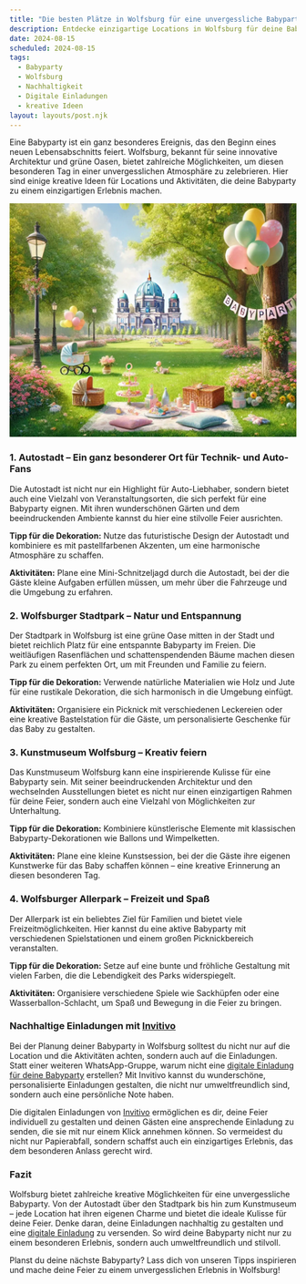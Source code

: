 ```yaml
---
title: "Die besten Plätze in Wolfsburg für eine unvergessliche Babyparty: Kreative Ideen und nachhaltige Einladungen"
description: Entdecke einzigartige Locations in Wolfsburg für deine Babyparty, inklusive Tipps zur nachhaltigen Feier und personalisierten digitalen Einladungen.
date: 2024-08-15
scheduled: 2024-08-15
tags:
  - Babyparty
  - Wolfsburg
  - Nachhaltigkeit
  - Digitale Einladungen
  - kreative Ideen
layout: layouts/post.njk
---
```


Eine Babyparty ist ein ganz besonderes Ereignis, das den Beginn eines neuen Lebensabschnitts feiert. Wolfsburg, bekannt für seine innovative Architektur und grüne Oasen, bietet zahlreiche Möglichkeiten, um diesen besonderen Tag in einer unvergesslichen Atmosphäre zu zelebrieren. Hier sind einige kreative Ideen für Locations und Aktivitäten, die deine Babyparty zu einem einzigartigen Erlebnis machen.

![Babyparty im Park](/img/picnic-park.webp)

### 1. **Autostadt – Ein ganz besonderer Ort für Technik- und Auto-Fans**

Die Autostadt ist nicht nur ein Highlight für Auto-Liebhaber, sondern bietet auch eine Vielzahl von Veranstaltungsorten, die sich perfekt für eine Babyparty eignen. Mit ihren wunderschönen Gärten und dem beeindruckenden Ambiente kannst du hier eine stilvolle Feier ausrichten.

**Tipp für die Dekoration:** Nutze das futuristische Design der Autostadt und kombiniere es mit pastellfarbenen Akzenten, um eine harmonische Atmosphäre zu schaffen.

**Aktivitäten:** Plane eine Mini-Schnitzeljagd durch die Autostadt, bei der die Gäste kleine Aufgaben erfüllen müssen, um mehr über die Fahrzeuge und die Umgebung zu erfahren.

### 2. **Wolfsburger Stadtpark – Natur und Entspannung**

Der Stadtpark in Wolfsburg ist eine grüne Oase mitten in der Stadt und bietet reichlich Platz für eine entspannte Babyparty im Freien. Die weitläufigen Rasenflächen und schattenspendenden Bäume machen diesen Park zu einem perfekten Ort, um mit Freunden und Familie zu feiern.

**Tipp für die Dekoration:** Verwende natürliche Materialien wie Holz und Jute für eine rustikale Dekoration, die sich harmonisch in die Umgebung einfügt.

**Aktivitäten:** Organisiere ein Picknick mit verschiedenen Leckereien oder eine kreative Bastelstation für die Gäste, um personalisierte Geschenke für das Baby zu gestalten.

### 3. **Kunstmuseum Wolfsburg – Kreativ feiern**

Das Kunstmuseum Wolfsburg kann eine inspirierende Kulisse für eine Babyparty sein. Mit seiner beeindruckenden Architektur und den wechselnden Ausstellungen bietet es nicht nur einen einzigartigen Rahmen für deine Feier, sondern auch eine Vielzahl von Möglichkeiten zur Unterhaltung.

**Tipp für die Dekoration:** Kombiniere künstlerische Elemente mit klassischen Babyparty-Dekorationen wie Ballons und Wimpelketten.

**Aktivitäten:** Plane eine kleine Kunstsession, bei der die Gäste ihre eigenen Kunstwerke für das Baby schaffen können – eine kreative Erinnerung an diesen besonderen Tag.

### 4. **Wolfsburger Allerpark – Freizeit und Spaß**

Der Allerpark ist ein beliebtes Ziel für Familien und bietet viele Freizeitmöglichkeiten. Hier kannst du eine aktive Babyparty mit verschiedenen Spielstationen und einem großen Picknickbereich veranstalten.

**Tipp für die Dekoration:** Setze auf eine bunte und fröhliche Gestaltung mit vielen Farben, die die Lebendigkeit des Parks widerspiegelt.

**Aktivitäten:** Organisiere verschiedene Spiele wie Sackhüpfen oder eine Wasserballon-Schlacht, um Spaß und Bewegung in die Feier zu bringen.

### **Nachhaltige Einladungen mit [Invitivo](https://invitivo.com/create)**

Bei der Planung deiner Babyparty in Wolfsburg solltest du nicht nur auf die Location und die Aktivitäten achten, sondern auch auf die Einladungen. Statt einer weiteren WhatsApp-Gruppe, warum nicht eine [digitale Einladung für deine Babyparty](https://invitivo.com/) erstellen? Mit Invitivo kannst du wunderschöne, personalisierte Einladungen gestalten, die nicht nur umweltfreundlich sind, sondern auch eine persönliche Note haben.

Die digitalen Einladungen von [Invitivo](https://invitivo.com/) ermöglichen es dir, deine Feier individuell zu gestalten und deinen Gästen eine ansprechende Einladung zu senden, die sie mit nur einem Klick annehmen können. So vermeidest du nicht nur Papierabfall, sondern schaffst auch ein einzigartiges Erlebnis, das dem besonderen Anlass gerecht wird.

### **Fazit**

Wolfsburg bietet zahlreiche kreative Möglichkeiten für eine unvergessliche Babyparty. Von der Autostadt über den Stadtpark bis hin zum Kunstmuseum – jede Location hat ihren eigenen Charme und bietet die ideale Kulisse für deine Feier. Denke daran, deine Einladungen nachhaltig zu gestalten und eine [digitale Einladung](https://invitivo.com) zu versenden. So wird deine Babyparty nicht nur zu einem besonderen Erlebnis, sondern auch umweltfreundlich und stilvoll.

Planst du deine nächste Babyparty? Lass dich von unseren Tipps inspirieren und mache deine Feier zu einem unvergesslichen Erlebnis in Wolfsburg!
